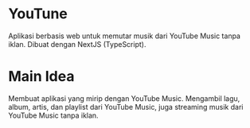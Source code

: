 # YouTune

Aplikasi berbasis web untuk memutar musik dari YouTube Music tanpa iklan. Dibuat dengan NextJS (TypeScript).

# Main Idea

Membuat aplikasi yang mirip dengan YouTube Music. Mengambil lagu, album, artis, dan playlist dari YouTube Music, juga streaming musik dari YouTube Music tanpa iklan.
